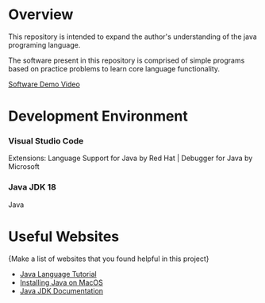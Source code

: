 # Overview

This repository is intended to expand the author's understanding of the java programing language.

The software present in this repository is comprised of simple programs based on practice problems to learn core language functionality.

[Software Demo Video](http://youtube.link.goes.here)

# Development Environment

### Visual Studio Code

Extensions: Language Support for Java by Red Hat | Debugger for Java by Microsoft

### Java JDK 18

Java

# Useful Websites

{Make a list of websites that you found helpful in this project}

-   [Java Language Tutorial](https://docs.oracle.com/javase/tutorial/java/index.html)
-   [Installing Java on MacOS](https://docs.oracle.com/javase/10/install/installation-jdk-and-jre-macos.htm#JSJIG-GUID-2FE451B0-9572-4E38-A1A5-568B77B146DE)
-   [Java JDK Documentation](https://docs.oracle.com/en/java/javase/18/)
